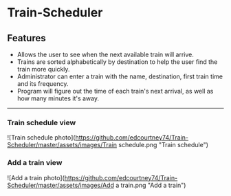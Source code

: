 # Train-Scheduler
## Features
  * Allows the user to see when the next available train will arrive.
  * Trains are sorted alphabetically by destination to help the user find the train more quickly.
  * Administrator can enter a train with the name, destination, first train time and its frequency. 
  * Program will figure out the time of each train's next arrival, as well as how many minutes it's away.
***
### Train schedule view
![Train schedule photo](https://github.com/edcourtney74/Train-Scheduler/master/assets/images/Train schedule.png "Train schedule")

### Add a train view
![Add a train photo](https://github.com/edcourtney74/Train-Scheduler/master/assets/images/Add a train.png "Add a train")
